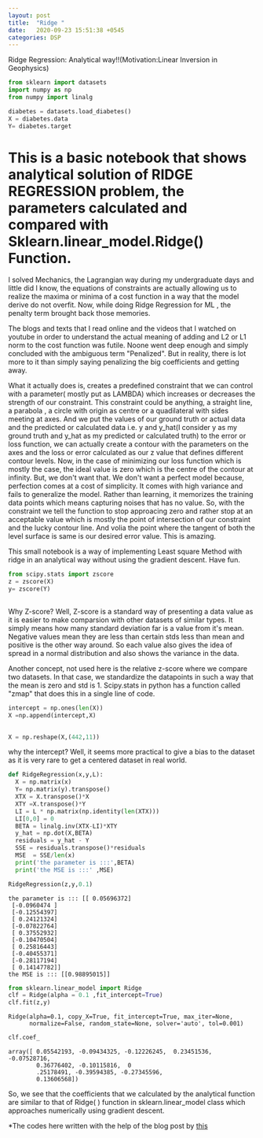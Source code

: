 ```yaml
---
layout: post
title:  "Ridge "
date:   2020-09-23 15:51:38 +0545
categories: DSP
---
```


Ridge Regression: Analytical way!!(Motivation:Linear Inversion in Geophysics)


```python
from sklearn import datasets
import numpy as np
from numpy import linalg

diabetes = datasets.load_diabetes()
X = diabetes.data
Y= diabetes.target
```

# This is a basic notebook that shows analytical solution of  RIDGE REGRESSION problem, the parameters calculated and compared with Sklearn.linear_model.Ridge() Function.

I solved Mechanics, the Lagrangian way during my undergraduate days and little did I know, the equations of constraints are actually allowing us to realize the maxima or minima of a cost function in a way that the model derive do not overfit. Now, while doing Ridge Regression for ML , the penalty term brought back those memories. 

The blogs and texts that I read online and the videos that I watched on youtube in order to understand the actual meaning of adding and L2 or L1 norm to the cost function was futile. Noone went deep enough and simply concluded with the ambiguous term "Penalized". But in reality, there is lot more to it than simply saying penalizing the big coefficients and getting away.

What it actually does is, creates a predefined constraint that we can control with a parameter( mostly put as LAMBDA) which increases or decreases the strength of our constraint. This constraint could be anything, a straight line, a parabola , a circle with origin as centre or a quadilateral with sides meeting at axes. And we put the values of our ground truth or actual data and the predicted or calculated data i.e. y and y_hat(I consider y as my ground truth and y_hat as my predicted or calculated truth) to the error or loss function, we can actually create a contour with the parameters on the axes and the loss or error calculated as our z value that defines different contour levels. Now, in the case of minimizing our loss function which is mostly the case, the ideal value is zero which is the centre of the contour at infinity. But, we don't want that. We don't want a perfect model because, perfection comes at a cost of simplicity. It comes with high variance and fails to generalize the model. Rather than learning, it memorizes the training data points which means capturing noises that has no value. So, with the constraint we tell the function to stop approacing zero and rather stop at an acceptable value which is mostly the point of intersection of our constraint and the lucky contour line. And volia the point where the tangent of both the level surface is same is our desired error value. This is amazing. 

This small notebook is a way of implementing Least square Method with ridge in an analytical way without using the gradient descent. Have fun.


```python
from scipy.stats import zscore
z = zscore(X)
y= zscore(Y)
 
```
Why Z-score?
Well, Z-score is a standard way of presenting a data value as it is easier to make comparsion with other datasets of similar types.
It simply means how many standard deviation far is a value from it's mean. Negative values mean they are less than certain stds less than mean and positive is the other way around. So each value also gives the idea of spread in a normal distribution and also shows the variance in the data.

Another concept, not used here is the relative z-score where we compare two datasets. In that case, we standardize the datapoints in such a way that the mean is zero and std is 1. Scipy.stats in python has a function called "zmap" that does this in a single line of code.


```python
intercept = np.ones(len(X))
X =np.append(intercept,X)
 

X = np.reshape(X,(442,11))
```

why the intercept?
Well, it seems more practical to give a bias to the dataset as it is very rare to get a centered dataset in real world.
    


```python
def RidgeRegression(x,y,L):
  X = np.matrix(x)
  Y= np.matrix(y).transpose()
  XTX = X.transpose()*X
  XTY =X.transpose()*Y
  LI = L * np.matrix(np.identity(len(XTX)))
  LI[0,0] = 0
  BETA = linalg.inv(XTX-LI)*XTY
  y_hat = np.dot(X,BETA)
  residuals = y_hat - Y
  SSE = residuals.transpose()*residuals
  MSE  = SSE/len(x)
  print('the parameter is :::',BETA)
  print('the MSE is :::' ,MSE)
```


```python
RidgeRegression(z,y,0.1)
```

    the parameter is ::: [[ 0.05696372]
     [-0.0960474 ]
     [-0.12554397]
     [ 0.24121324]
     [-0.07822764]
     [ 0.37552932]
     [-0.10470504]
     [ 0.25816443]
     [-0.40455371]
     [-0.28117194]
     [ 0.14147782]]
    the MSE is ::: [[0.98895015]]
    


```python
from sklearn.linear_model import Ridge
clf = Ridge(alpha = 0.1 ,fit_intercept=True)
clf.fit(z,y)
```




    Ridge(alpha=0.1, copy_X=True, fit_intercept=True, max_iter=None,
          normalize=False, random_state=None, solver='auto', tol=0.001)




```python
clf.coef_
```




    array([ 0.05542193, -0.09434325, -0.12226245,  0.23451536, -0.07528716,
            0.36776402, -0.10115816,  0
            .25178491, -0.39594385, -0.27345596,
            0.13606568])




So, we see that the coefficients that we calculated by the analytical function are similar to that of Ridge( ) function in sklearn.linear_model class which approaches numerically using gradient descent.


*The codes here written with the help of the blog post by [this](https://statcatinthehat.wordpress.com/2014/07/16/regularized-regression-ridge-in-python/)